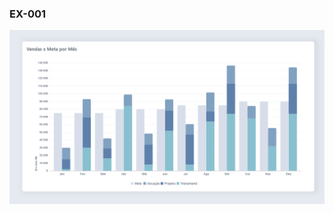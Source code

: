 ### EX-001  

[![EX-001](./EX-001_Colunas_Clusterizadas_Empilhadas/EX_001.png)](./EX-001_Colunas_Clusterizadas_Empilhadas/)

